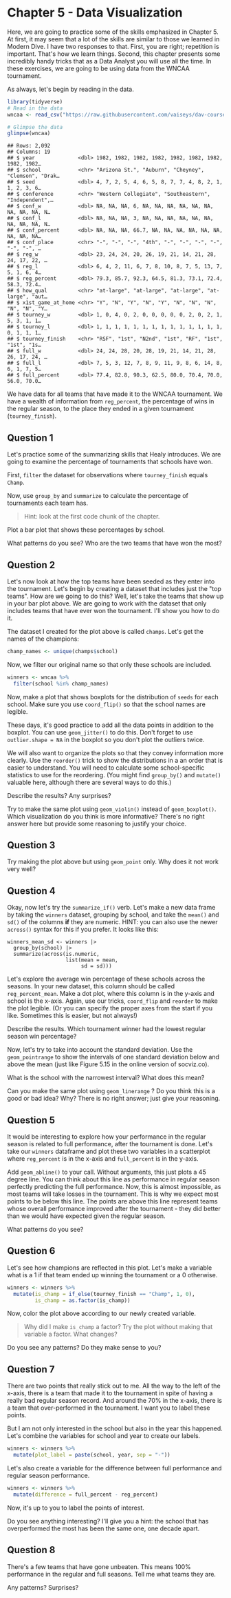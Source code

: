 # Chapter 5 - Data Visualization

Here, we are going to practice some of the skills emphasized in Chapter 5. At first, it may seem that a lot of the skills are similar to those we learned in Modern Dive. I have two responses to that. First, you are right; repetition is important. That's how we learn things. Second, this chapter presents some incredibly handy tricks that as a Data Analyst you will use all the time. In these exercises, we are going to be using data from the WNCAA tournament. 

As always, let's begin by reading in the data. 


```r
library(tidyverse)
# Read in the data 
wncaa <- read_csv("https://raw.githubusercontent.com/vaiseys/dav-course/main/Data/wncaa.csv")

# Glimpse the data 
glimpse(wncaa)
```

```
## Rows: 2,092
## Columns: 19
## $ year              <dbl> 1982, 1982, 1982, 1982, 1982, 1982, 1982, 1982, 1982…
## $ school            <chr> "Arizona St.", "Auburn", "Cheyney", "Clemson", "Drak…
## $ seed              <dbl> 4, 7, 2, 5, 4, 6, 5, 8, 7, 7, 4, 8, 2, 1, 1, 2, 3, 6…
## $ conference        <chr> "Western Collegiate", "Southeastern", "Independent",…
## $ conf_w            <dbl> NA, NA, NA, 6, NA, NA, NA, NA, NA, NA, NA, NA, NA, N…
## $ conf_l            <dbl> NA, NA, NA, 3, NA, NA, NA, NA, NA, NA, NA, NA, NA, N…
## $ conf_percent      <dbl> NA, NA, NA, 66.7, NA, NA, NA, NA, NA, NA, NA, NA, NA…
## $ conf_place        <chr> "-", "-", "-", "4th", "-", "-", "-", "-", "-", "-", …
## $ reg_w             <dbl> 23, 24, 24, 20, 26, 19, 21, 14, 21, 28, 24, 17, 22, …
## $ reg_l             <dbl> 6, 4, 2, 11, 6, 7, 8, 10, 8, 7, 5, 13, 7, 5, 1, 6, 4…
## $ reg_percent       <dbl> 79.3, 85.7, 92.3, 64.5, 81.3, 73.1, 72.4, 58.3, 72.4…
## $ how_qual          <chr> "at-large", "at-large", "at-large", "at-large", "aut…
## $ x1st_game_at_home <chr> "Y", "N", "Y", "N", "Y", "N", "N", "N", "N", "N", "Y…
## $ tourney_w         <dbl> 1, 0, 4, 0, 2, 0, 0, 0, 0, 0, 2, 0, 2, 1, 5, 3, 1, 1…
## $ tourney_l         <dbl> 1, 1, 1, 1, 1, 1, 1, 1, 1, 1, 1, 1, 1, 1, 0, 1, 1, 1…
## $ tourney_finish    <chr> "RSF", "1st", "N2nd", "1st", "RF", "1st", "1st", "1s…
## $ full_w            <dbl> 24, 24, 28, 20, 28, 19, 21, 14, 21, 28, 26, 17, 24, …
## $ full_l            <dbl> 7, 5, 3, 12, 7, 8, 9, 11, 9, 8, 6, 14, 8, 6, 1, 7, 5…
## $ full_percent      <dbl> 77.4, 82.8, 90.3, 62.5, 80.0, 70.4, 70.0, 56.0, 70.0…
```

We have data for all teams that have made it to the WNCAA tournament. We have a wealth of information from `reg_percent`, the percentage of wins in the regular season, to the place they ended in a given tournament (`tourney_finish`).

## Question 1

Let's practice some of the summarizing skills that Healy introduces. We are going to examine the percentage of tournaments that schools have won. 

First, `filter` the dataset for observations where `tourney_finish` equals `Champ`. 



Now, use `group_by` and `summarize` to calculate the percentage of tournaments each team has. 

> Hint: look at the first code chunk of the chapter. 



Plot a bar plot that shows these percentages by school. 

What patterns do you see? Who are the two teams that have won the most?

## Question 2 

Let's now look at how the top teams have been seeded as they enter into the tournament. Let's begin by creating a dataset that includes just the "top teams". How are we going to do this? Well, let's take the teams that show up in your bar plot above. We are going to work with the dataset that only includes teams that have ever won the tournament. I'll show you how to do it. 

The dataset I created for the plot above is called `champs`. Let's get the names of the champions: 


```r
champ_names <- unique(champs$school)
```

Now, we filter our original name so that only these schools are included. 


```r
winners <- wncaa %>% 
  filter(school %in% champ_names)
```

Now, make a plot that shows boxplots for the distribution of `seeds` for each school. Make sure you use `coord_flip()` so that the school names are legible. 

These days, it's good practice to add all the data points in addition to the boxplot. You can use `geom_jitter()` to do this. Don't forget to use `outlier.shape = NA` in the boxplot so you don't plot the outliers twice. 

We will also want to organize the plots so that they convey information more clearly. Use the `reorder()` trick to show the distributions in a an  order that is easier to understand. You will need to calculate some school-specific statistics to use for the reordering. (You might find `group_by()` and `mutate()` valuable here, although there are several ways to do this.)

Describe the results? Any surprises? 

Try to make the same plot using `geom_violin()` instead of `geom_boxplot()`. Which visualization do you think is more informative? There's no right answer here but provide some reasoning to justify your choice.

## Question 3 

Try making the plot above but using `geom_point` only. Why does it not work very well? 

## Question 4 

Okay, now let's try the `summarize_if()` verb. Let's make a new data frame by taking the `winners` dataset, grouping by school, and take the `mean()` and `sd()` of the columns **if** they are numeric. HINT: you can also use the newer `across()` syntax for this if you prefer. It looks like this:

```
winners_mean_sd <- winners |> 
  group_by(school) |> 
  summarize(across(is.numeric,
                   list(mean = mean,
                        sd = sd)))
```


Let's explore the average win percentage of these schools across the seasons. In your new dataset, this column should be called `reg_percent_mean`. Make a dot plot, where this column is in the y-axis and school is the x-axis. Again, use our tricks, `coord_flip` and `reorder` to make the plot legible. (Or you can specify the proper axes from the start if you like. Sometimes this is easier, but not always!)

Describe the results. Which tournament winner had the lowest regular season win percentage?

Now, let's try to take into account the standard deviation. Use the `geom_pointrange` to show the intervals of one standard deviation below and above the mean (just like Figure 5.15 in the online version of socviz.co).

What is the school with the narrowest interval? What does this mean?

Can you make the same plot using `geom_linerange` ? Do you think this is a good or bad idea? Why? There is no right answer; just give your reasoning.

## Question 5 

It would be interesting to explore how your performance in the regular season is related to full performance, after the tournament is done. Let's take our `winners` dataframe and plot these two variables in a scatterplot where `reg_percent` is in the x-axis and `full_percent` is in the y-axis. 

Add `geom_abline()` to your call. Without arguments, this just plots a 45 degree line. You can think about this line as performance in regular season perfectly predicting the full performance. Now, this is almost impossible, as most teams will take losses in the tournament. This is why we expect most points to be below this line. The points are above this line represent teams whose overall performance improved after the tournament - they did better than we would have expected given the regular season. 

What patterns do you see? 

## Question 6 

Let's see how champions are reflected in this plot. Let's make a variable what is a 1 if that team ended up winning the tournament or a 0 otherwise. 


```r
winners <- winners %>% 
  mutate(is_champ = if_else(tourney_finish == "Champ", 1, 0), 
         is_champ = as.factor(is_champ))
```

Now, color the plot above according to our newly created variable. 

> Why did I make `is_champ` a factor? Try the plot without making that variable a factor. What changes? 

Do you see any patterns? Do they make sense to you? 

## Question 7 

There are two points that really stick out to me. All the way to the left of the x-axis, there is a team that made it to the tournament in spite of having a really bad regular season record. And around the 70% in the x-axis, there is a team that over-performed in the tournament. I want you to label these points. 

But I am not only interested in the school but also in the year this happened. Let's combine the variables for school and year to create our labels. 


```r
winners <- winners %>% 
  mutate(plot_label = paste(school, year, sep = "-"))
```

Let's also create a variable for the difference between full performance and regular season performance. 


```r
winners <- winners %>% 
  mutate(difference = full_percent - reg_percent) 
```

Now, it's up to you to label the points of interest. 

Do you see anything interesting? I'll give you a hint: the school that has overperformed the most has been the same one, one decade apart. 

## Question 8 

There's a few teams that have gone unbeaten. This means 100% performance in the regular and full seasons. Tell me what teams they are. 

Any patterns? Surprises? 
